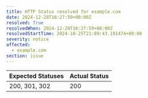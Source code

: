 ```yaml
---
title: HTTP Status resolved for example.com
date: 2024-12-28T16:27:59+00:00Z
resolved: True
resolvedWhen: 2024-12-28T16:27:59+00:00Z
resolvedStartTime: 2024-10-25T21:09:43.191474+00:00
severity: notice
affected:
  - example.com
section: issue
---
```


| Expected Statuses | Actual Status  |
|-------------------|----------------|
| 200, 301, 302 | 200 |
